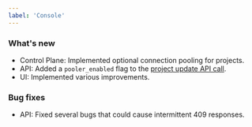 ```yaml
---
label: 'Console'
---
```


### What's new

- Control Plane: Implemented optional connection pooling for projects.
- API: Added a `pooler_enabled` flag to the [project update API call](https://neon.tech/api-reference/#/Project/branchCreate).
- UI: Implemented various improvements.

### Bug fixes

- API: Fixed several bugs that could cause intermittent 409 responses.
